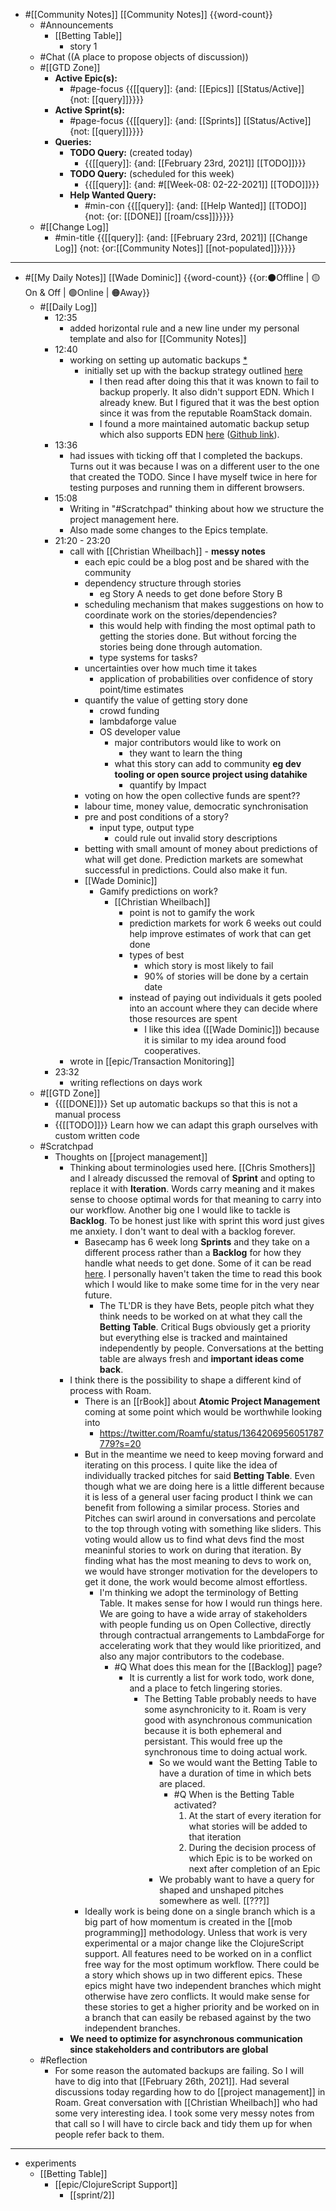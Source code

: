 - #[[Community Notes]] [[Community Notes]] {{word-count}}
    - #Announcements
        - [[Betting Table]]
            - story 1
    - #Chat ((A place to propose objects of discussion))
    - #[[GTD Zone]]
        - **Active Epic(s):**
            - #page-focus {{[[query]]: {and: [[Epics]] [[Status/Active]] {not: [[query]]}}}}
        - **Active Sprint(s):**
            - #page-focus {{[[query]]: {and: [[Sprints]] [[Status/Active]] {not: [[query]]}}}}
        - **Queries:**
            - **TODO Query:** (created today)
                - {{[[query]]: {and: [[February 23rd, 2021]] [[TODO]]}}}
            - **TODO Query:** (scheduled for this week)
                - {{[[query]]: {and: #[[Week-08: 02-22-2021]] [[TODO]]}}}
            - **Help Wanted Query:**
                - #min-con {{[[query]]: {and: [[Help Wanted]] [[TODO]] {not: {or: [[DONE]] [[roam/css]]}}}}}
    - #[[Change Log]]
        - #min-title {{[[query]]: {and: [[February 23rd, 2021]] [[Change Log]] {not: {or:[[Community Notes]] [[not-populated]]}}}}}
- ---
- #[[My Daily Notes]] [[Wade Dominic]] {{word-count}}  {{or:⚫️Offline | 🟡On & Off | 🟢Online | 🟠Away}}
    - #[[Daily Log]]
        - 12:35
            - added horizontal rule and a new line under my personal template and also for [[Community Notes]]
        - 12:40
            - working on setting up automatic backups [*](((HEmkhQAPQ)))
                - initially set up with the backup strategy outlined [here](https://www.roamstack.com/automatic-backups/)
                    - I then read after doing this that it was known to fail to backup properly. It also didn't support EDN. Which I already knew. But I figured that it was the best option since it was from the reputable RoamStack domain.
                    - I found a more maintained automatic backup setup which also supports EDN [here](https://eriknewhard.com/blog/backup-roam-in-github) ([Github link](https://github.com/everruler12/roam2github)).
        - 13:36
            - had issues with ticking off that I completed the backups. Turns out it was because I was on a different user to the one that created the TODO. Since I have myself twice in here for testing purposes and running them in different browsers.
        - 15:08
            - Writing in "#Scratchpad" thinking about how we structure the project management here.
            - Also made some changes to the Epics template.  
        - 21:20 - 23:20
            - call with [[Christian Wheilbach]] - **messy notes**
                - each epic could be a blog post and be shared with the community
                - dependency structure through stories
                    - eg Story A needs to get done before Story B
                - scheduling mechanism that makes suggestions on how to coordinate work on the stories/dependencies?
                    - this would help with finding the most optimal path to getting the stories done. But without forcing the stories being done through automation.
                    - type systems for tasks?
                - uncertainties over how much time it takes
                    - application of probabilities over confidence of story point/time estimates
                - quantify the value of getting story done
                    - crowd funding
                    - lambdaforge value
                    - OS developer value
                        - major contributors would like to work on
                            - they want to learn the thing
                        - what this story can add to community __eg dev tooling or open source project using datahike__
                            - quantify by Impact
                - voting on how the open collective funds are spent??
                - labour time, money value, democratic synchronisation
                - pre and post conditions of a story?
                    - input type, output type
                        - could rule out invalid story descriptions
                - betting with small amount of money about predictions of what will get done. Prediction markets are somewhat successful in predictions. Could also make it fun. 
                - [[Wade Dominic]] 
                    - Gamify predictions on work? 
                        - [[Christian Wheilbach]] 
                            - point is not to gamify the work
                            - prediction markets for work 6 weeks out could help improve estimates of work that can get done
                            - types of best
                                - which story is most likely to fail
                                - 90% of stories will be done by a certain date
                            - instead of paying out individuals it gets pooled into an account where they can decide where those resources are spent
                                - I like this idea ([[Wade Dominic]]) because it is similar to my idea around food cooperatives.
            - wrote in [[epic/Transaction Monitoring]]
        - 23:32
            - writing reflections on days work
    - #[[GTD Zone]]
        - {{[[DONE]]}} Set up automatic backups so that this is not a manual process
        - {{[[TODO]]}} Learn how we can adapt this graph ourselves with custom written code
    - #Scratchpad
        - Thoughts on [[project management]]
            - Thinking about terminologies used here. [[Chris Smothers]] and I already discussed the removal of __Sprint__ and opting to replace it with __Iteration__. Words carry meaning and it makes sense to choose optimal words for that meaning to carry into our workflow. Another big one I would like to tackle is __Backlog__. To be honest just like with sprint this word just gives me anxiety. I don't want to deal with a backlog forever. 
                - Basecamp has 6 week long __Sprints__ and they take on a different process rather than a __Backlog__ for how they handle what needs to get done. Some of it can be read [here](https://basecamp.com/shapeup/2.1-chapter-07). I personally haven't taken the time to read this book which I would like to make some time for in the very near future. 
                    - The TL'DR is they have Bets, people pitch what they think needs to be worked on at what they call the __Betting Table__. Critical Bugs obviously get a priority but everything else is tracked and maintained independently by people. Conversations at the betting table are always fresh and **important ideas come back**.
            - I think there is the possibility to shape a different kind of process with Roam. 
                - There is an [[rBook]] about **Atomic Project Management** coming at some point which would be worthwhile looking into
                    - https://twitter.com/Roamfu/status/1364206956051787779?s=20
                - But in the meantime we need to keep moving forward and iterating on this process. I quite like the idea of individually tracked pitches for said __Betting Table__. Even though what we are doing here is a little different because it is less of a general user facing product I think we can benefit from following a similar process. Stories and Pitches can swirl around in conversations and percolate to the top through voting with something like sliders. This voting would allow us to find what devs find the most meaninful stories to work on during that iteration. By finding what has the most meaning to devs to work on, we would have stronger motivation for the developers to get it done, the work would become almost effortless. 
                    - I'm thinking we adopt the terminology of Betting Table. It makes sense for how I would run things here. We are going to have a wide array of stakeholders with people funding us on Open Collective, directly through contractual arrangements to LambdaForge for accelerating work that they would like prioritized, and also any major contributors to the codebase.
                        - #Q What does this mean for the [[Backlog]] page?
                            - It is currently a list for work todo, work done, and a place to fetch lingering stories. 
                                - The Betting Table probably needs to have some asynchronicity to it. Roam is very good with asynchronous communication because it is both ephemeral and persistant. This would free up the synchronous time to doing actual work. 
                                    - So we would want the Betting Table to have a duration of time in which bets are placed.
                                        - #Q When is the Betting Table activated?
                                            1. At the start of every iteration for what stories will be added to that iteration
                                            2. During the decision process of which Epic is to be worked on next after completion of an Epic 
                                    - We probably want to have a query for shaped and unshaped pitches somewhere as well.  [[???]]
                - Ideally work is being done on a single branch which is a big part of how momentum is created in the [[mob programming]] methodology. Unless that work is very experimental or a major change like the ClojureScript support. All features need to be worked on in a conflict free way for the most optimum workflow. There could be a story which shows up in two different epics. These epics might have two independent branches which might otherwise have zero conflicts. It would make sense for these stories to get a higher priority and be worked on in a branch that can easily be rebased against by the two independent branches.
            - **We need to optimize for asynchronous communication since stakeholders and contributors are global**
    - #Reflection
        - For some reason the automated backups are failing. So I will have to dig into that [[February 26th, 2021]]. Had several discussions today regarding how to do [[project management]] in Roam. Great conversation with [[Christian Wheilbach]] who had some very interesting idea. I took some very messy notes from that call so I will have to circle back and tidy them up for when people refer back to them.
- ---
- experiments
    - [[Betting Table]]
        - [[epic/ClojureScript Support]]
            - [[sprint/2]]
